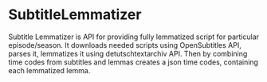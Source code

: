 # SubtitleLemmatizer

Subtitle Lemmatizer is API for providing fully lemmatized script for particular episode/season. It downloads needed scripts using OpenSubtitles API, parses it, lemmatizes it using detutschtextarchiv API. Then by combining time codes from subtitles and lemmas creates a json time codes, containing each lemmatized lemma.